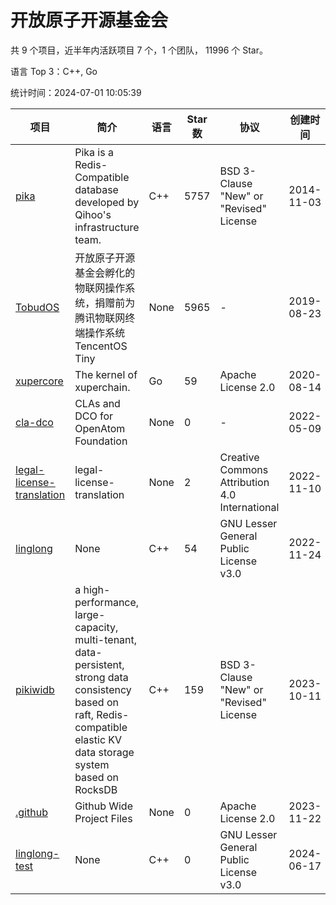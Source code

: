 # 开放原子开源基金会

共 9 个项目，近半年内活跃项目 7 个，1 个团队， 11996 个 Star。

语言 Top 3：C++, Go

统计时间：2024-07-01 10:05:39

| 项目 | 简介 | 语言 | Star 数 | 协议 | 创建时间 | 最后更新时间 |
| --- | --- | --- | --- | --- | --- | --- |
| [pika](https://github.com/OpenAtomFoundation/pika) | Pika is a Redis-Compatible database developed by Qihoo's infrastructure team. | C++ | 5757 | BSD 3-Clause "New" or "Revised" License | 2014-11-03 | 2024-06-28 |
| [TobudOS](https://github.com/OpenAtomFoundation/TobudOS) | 开放原子开源基金会孵化的物联网操作系统，捐赠前为腾讯物联网终端操作系统TencentOS Tiny | None | 5965 | - | 2019-08-23 | 2024-06-23 |
| [xupercore](https://github.com/OpenAtomFoundation/xupercore) | The kernel of xuperchain. | Go | 59 | Apache License 2.0 | 2020-08-14 | 2024-06-12 |
| [cla-dco](https://github.com/OpenAtomFoundation/cla-dco) | CLAs and DCO for OpenAtom Foundation | None | 0 | - | 2022-05-09 | 2022-05-25 |
| [legal-license-translation](https://github.com/OpenAtomFoundation/legal-license-translation) | legal-license-translation | None | 2 | Creative Commons Attribution 4.0 International | 2022-11-10 | 2024-03-19 |
| [linglong](https://github.com/OpenAtomFoundation/linglong) | None | C++ | 54 | GNU Lesser General Public License v3.0 | 2022-11-24 | 2024-07-01 |
| [pikiwidb](https://github.com/OpenAtomFoundation/pikiwidb) | a high-performance, large-capacity, multi-tenant, data-persistent, strong data consistency based on raft, Redis-compatible elastic KV data storage system based on RocksDB | C++ | 159 | BSD 3-Clause "New" or "Revised" License | 2023-10-11 | 2024-07-01 |
| [.github](https://github.com/OpenAtomFoundation/.github) | Github Wide Project Files | None | 0 | Apache License 2.0 | 2023-11-22 | 2023-11-22 |
| [linglong-test](https://github.com/OpenAtomFoundation/linglong-test) | None | C++ | 0 | GNU Lesser General Public License v3.0 | 2024-06-17 | 2024-06-24 |

